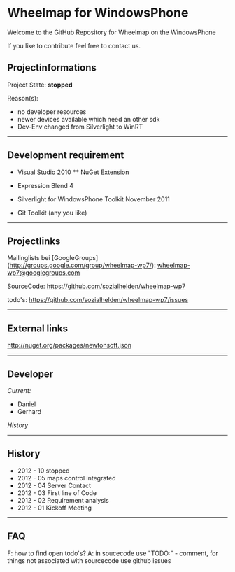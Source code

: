 Wheelmap for WindowsPhone
=========================

Welcome to the GitHub Repository for Wheelmap on the WindowsPhone

If you like to contribute feel free to contact us.


Projectinformations
-------------------------
Project State:	**stopped**

Reason(s): 
- no developer resources
- newer devices available which need an other sdk 
- Dev-Env changed from Silverlight to WinRT

- - - - - - - - - -
Development requirement
----------------------------------
* Visual Studio 2010
** NuGet Extension
* Expression Blend 4

* Silverlight for WindowsPhone Toolkit November 2011
* Git Toolkit (any you like)


- - - - - - - - - -
Projectlinks
-------------------
Mailinglists bei [GoogleGroups] (http://groups.google.com/group/wheelmap-wp7/):  <wheelmap-wp7@googlegroups.com>

SourceCode: <https://github.com/sozialhelden/wheelmap-wp7>

todo's:	<https://github.com/sozialhelden/wheelmap-wp7/issues>


- - - - - - - - - -
External links
-------------------
<http://nuget.org/packages/newtonsoft.json>

- - - - - - - - - -
Developer
-------------------
*Current:*
* Daniel
* Gerhard

*History*
 
 - - - - - - - - - -
History
------------------
* 2012 - 10	stopped
* 2012 - 05 	maps control integrated
* 2012 - 04	Server Contact
* 2012 - 03 	First line of Code
* 2012 - 02	Requirement analysis
* 2012 - 01	Kickoff Meeting


- - - - - - - - - -
FAQ
-------------------
F: how to find open todo's?
A: in soucecode use "TODO:" - comment, for things not associated with sourcecode use github issues